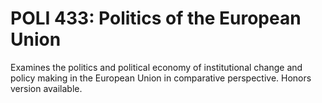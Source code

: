 # POLI 433: Politics of the European Union

Examines the politics and political economy of institutional change and policy making in the European Union in comparative perspective. Honors version available.